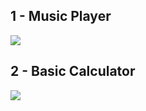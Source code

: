 
## 1 - Music Player
![](https://github.com/DamianPyCoder/Neumorphism/blob/main/musicplayer/reproductorScreenshot.png)

## 2 - Basic Calculator
![](https://github.com/DamianPyCoder/Neumorphism/blob/main/basicCalculator/calculadoraScreenshot.png)
